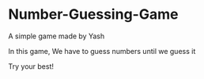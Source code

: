 # Number-Guessing-Game
A simple game made by Yash


In this game, We have to guess numbers until we guess it



Try your best!
